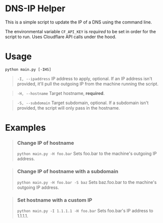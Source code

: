 # DNS-IP Helper

This is a simple script to update the IP of a DNS using the command line. 

The environmental variable `CF_API_KEY` is _required_ to be set in order for the script to run. Uses Cloudflare API calls under the hood.

# Usage

`python main.py [-IHS]`

>`-I, --ipaddress`
>IP address to apply, optional.
>If an IP address isn't provided, it'll pull the outgoing IP from the machine running the script.

>`-H, --hostname`
>Target hostname, **required**.

>`-S, --subdomain`
>Target subdomain, optional.
>If a subdomain isn't provided, the script will only pass in the hostname.

# Examples

> ### Change IP of hostname
> `python main.py -H foo.bar`
> Sets foo.bar to the machine's outgoing IP address.


> ### Change IP of hostname with a subdomain
> `python main.py -H foo.bar -S baz`
> Sets baz.foo.bar to the machine's outgoing IP address.

> ### Set hostname with a custom IP
> `python main.py -I 1.1.1.1 -H foo.bar`
> Sets foo.bar's IP address to 1.1.1.1.
